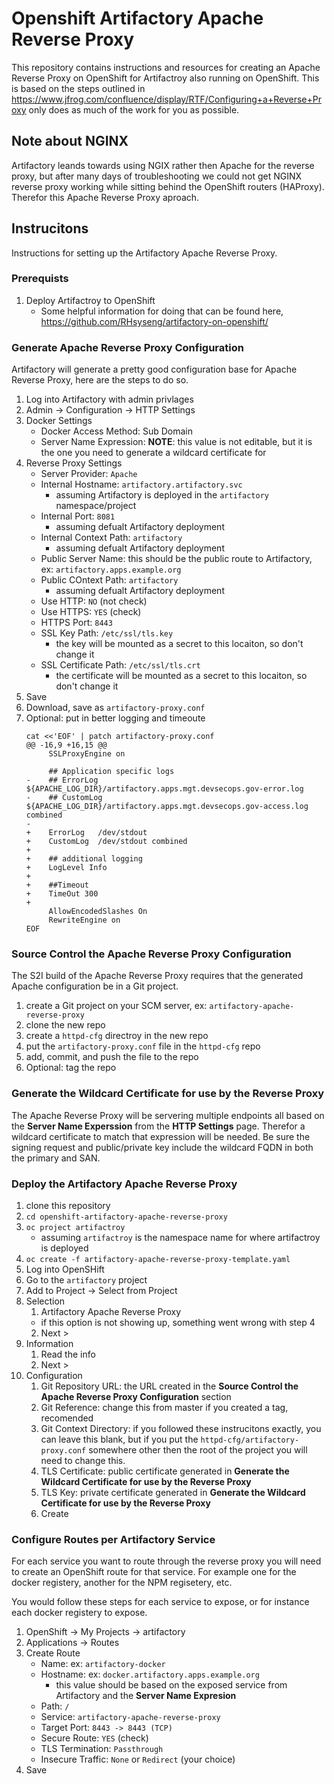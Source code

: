 # Openshift Artifactory Apache Reverse Proxy
This repository contains instructions and resources for creating an Apache Reverse Proxy on OpenShift for Artifactroy also running on OpenShift.
This is based on the steps outlined in https://www.jfrog.com/confluence/display/RTF/Configuring+a+Reverse+Proxy only does as much of the work for you as possible.

## Note about NGINX
Artifactory leands towards using NGIX rather then Apache for the reverse proxy, but after many days of troubleshooting we could not get NGINX reverse proxy working while sitting behind the OpenShift routers (HAProxy). Therefor this Apache Reverse Proxy aproach.

## Instrucitons

Instructions for setting up the Artifactory Apache Reverse Proxy.

### Prerequists

1. Deploy Artifactroy to OpenShift
   * Some helpful information for doing that can be found here, https://github.com/RHsyseng/artifactory-on-openshift/

### Generate Apache Reverse Proxy Configuration
Artifactory will generate a pretty good configuration base for Apache Reverse Proxy, here are the steps to do so.

1. Log into Artifactory with admin privlages
2. Admin -> Configuration -> HTTP Settings
3. Docker Settings
   * Docker Access Method: Sub Domain
   * Server Name Expression: __NOTE__: this value is not editable, but it is the one you need to generate a wildcard certificate for
4. Reverse Proxy Settings
   * Server Provider: `Apache`
   * Internal Hostname: `artifactory.artifactory.svc`
     * assuming Artifactory is deployed in the `artifactory` namespace/project
   * Internal Port: `8081`
     * assuming defualt Artifactory deployment
   * Internal Context Path: `artifactory`
     * assuming defualt Artifactory deployment
   * Public Server Name: this should be the public route to Artifactory, ex: `artifactory.apps.example.org`
   * Public COntext Path: `artifactory`
     * assuming defualt Artifactory deployment
   * Use HTTP: `NO` (not check)
   * Use HTTPS: `YES` (check)
   * HTTPS Port: `8443`
   * SSL Key Path: `/etc/ssl/tls.key`
     * the key will be mounted as a secret to this locaiton, so don't change it
   * SSL Certificate Path: `/etc/ssl/tls.crt`
     * the certificate will be mounted as a secret to this locaiton, so don't change it
5. Save
6. Download, save as `artifactory-proxy.conf` 
7. Optional: put in better logging and timeoute
   ```
   cat <<'EOF' | patch artifactory-proxy.conf
   @@ -16,9 +16,15 @@
        SSLProxyEngine on
   
        ## Application specific logs
   -    ## ErrorLog ${APACHE_LOG_DIR}/artifactory.apps.mgt.devsecops.gov-error.log
   -    ## CustomLog ${APACHE_LOG_DIR}/artifactory.apps.mgt.devsecops.gov-access.log combined
   -
   +    ErrorLog   /dev/stdout
   +    CustomLog  /dev/stdout combined
   +
   +    ## additional logging
   +    LogLevel Info
   +
   +    ##Timeout
   +    TimeOut 300
   +
        AllowEncodedSlashes On
        RewriteEngine on
   EOF
   ```

###  Source Control the Apache Reverse Proxy Configuration

The S2I build of the Apache Reverse Proxy requires that the generated Apache configuration be in a Git project.

1. create a Git project on your SCM server, ex: `artifactory-apache-reverse-proxy`
2. clone the new repo
3. create a `httpd-cfg` directroy in the new repo
4. put the `artifactory-proxy.conf` file in the `httpd-cfg` repo
5. add, commit, and push the file to the repo
6. Optional: tag the repo

### Generate the Wildcard Certificate for use by the Reverse Proxy
The Apache Reverse Proxy will be servering multiple endpoints all based on the __Server Name Experssion__ from the __HTTP Settings__ page. Therefor a wildcard certificate to match that expression will be needed. Be sure the signing request and public/private key include the wildcard FQDN in both the primary and SAN.

### Deploy the Artifactory Apache Reverse Proxy

1. clone this repository
2. `cd openshift-artifactory-apache-reverse-proxy`
3. `oc project artifactroy`
   * assuming `artifactroy` is the namespace name for where artifactroy is deployed
4. `oc create -f artifactory-apache-reverse-proxy-template.yaml`
5. Log into OpenSHift
6. Go to the `artifactory` project
7. Add to Project -> Select from Project
8. Selection
   1. Artifactory Apache Reverse Proxy
     * if this option is not showing up, something went wrong with step 4
   2. Next >
9. Information
   1. Read the info
   2. Next >
10. Configuration
    1. Git Repository URL: the URL created in the __Source Control the Apache Reverse Proxy Configuration__ section
    2. Git Reference: change this from master if you created a tag, recomended
    3. Git Context Directory: if you followed these instrucitons exactly, you can leave this blank, but if you put the `httpd-cfg/artifactory-proxy.conf` somewhere other then the root of the project you will need to change this.
    4. TLS Certificate: public certificate generated in __Generate the Wildcard Certificate for use by the Reverse Proxy__
    5. TLS Key: private certificate generated in __Generate the Wildcard Certificate for use by the Reverse Proxy__
    6. Create

### Configure Routes per Artifactory Service
For each service you want to route through the reverse proxy you will need to create an OpenShift route for that service. For example one for the docker registery, another for the NPM regisetery, etc.

You would follow these steps for each service to expose, or for instance each docker registery to expose.

1. OpenShift -> My Projects -> artifactory
2. Applications -> Routes
3. Create Route
   * Name: ex: `artifactory-docker`
   * Hostname: ex: `docker.artifactory.apps.example.org`
     * this value should be based on the exposed service from Artifactory and the __Server Name Expresion__
   * Path: `/`
   * Service: `artifactory-apache-reverse-proxy`
   * Target Port: `8443 -> 8443 (TCP)`
   * Secure Route: `YES` (check)
   * TLS Termination: `Passthrough`
   * Insecure Traffic: `None` or `Redirect` (your choice)
4. Save
